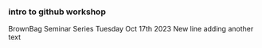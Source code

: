 ### intro to github workshop
BrownBag Seminar Series
Tuesday Oct 17th 2023
New line adding another text